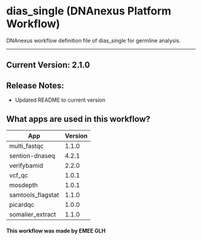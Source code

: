 # dias_single (DNAnexus Platform Workflow)
DNAnexus workflow definition file of dias_single for germline analysis.

-------

## Current Version: 2.1.0

## Release Notes:
* Updated README to current version

## What apps are used in this workflow?

|  App 	| Version  	|
|---	|---	|
|multi_fastqc       |1.1.0|
|sention-dnaseq     |4.2.1|
|verifybamid        |2.2.0|
|vcf_qc 	        |1.0.1|
|mosdepth           |1.0.1|
|samtools_flagstat  |1.1.0|
|picardqc           |1.0.0|
|somalier_extract   |1.1.0|


#### This workflow was made by EMEE GLH
